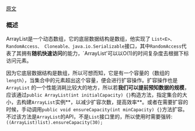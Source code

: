 [原文](https://www.jianshu.com/p/192148ddab9f)

### 概述

ArrayList是一个动态数组，它的底层数据结构是数组，他实现了 `List<E>、RandomAccess、 Cloneable、java.io.Serializable`接口，其中`RandomAccess`代表了其拥有**随机快速访问**的能力，`ArrayList'可以以O(1)的时间复杂度去根据下标访问元素。

因为它底层数据结构是数组，所以可想而知，它是有一个容量的（数组的`length`），当集合中的元素超出这个容量，便会进行扩容操作。扩容操作也是`ArrayList` 的一个性能消耗比较大的地方，所以若**我们可以提前预知数据的规模**，应该通过`public ArrayList(int initialCapacity) {}`构造方法，指定集合的大小，去构建`ArrayList`实例**，以减少扩容次数，提高效率**。或者在需要扩容的时候，手动调用`public void ensureCapacity(int minCapacity) {}`方法扩容。
 不过该方法是`ArrayList`的API，不是`List`接口里的，所以使用时需要强转:
 `((ArrayList)list).ensureCapacity(30);`